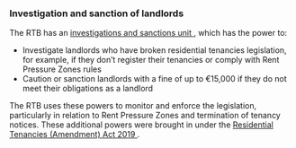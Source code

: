 ###  Investigation and sanction of landlords

The RTB has an [ investigations and sanctions unit
](https://www.rtb.ie/registration-and-compliance/investigations-sanctions) ,
which has the power to:

  * Investigate landlords who have broken residential tenancies legislation, for example, if they don’t register their tenancies or comply with Rent Pressure Zones rules 
  * Caution or sanction landlords with a fine of up to €15,000 if they do not meet their obligations as a landlord 

The RTB uses these powers to monitor and enforce the legislation, particularly
in relation to Rent Pressure Zones and termination of tenancy notices. These
additional powers were brought in under the [ Residential Tenancies
(Amendment) Act 2019
](http://www.irishstatutebook.ie/eli/2019/act/14/enacted/en/html) .
